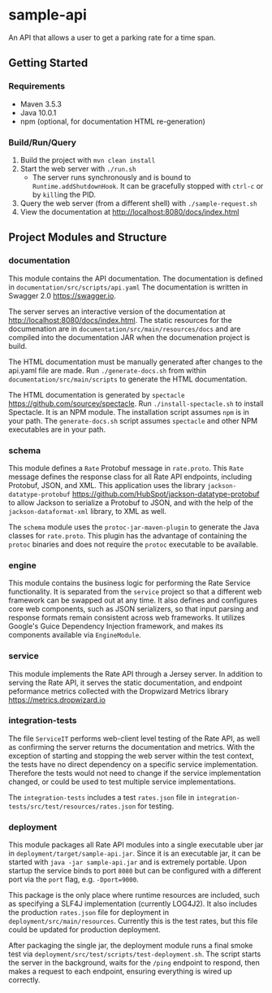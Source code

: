 # sample-api
An API that allows a user to get a parking rate for a time span.

## Getting Started

### Requirements
* Maven 3.5.3
* Java 10.0.1
* npm (optional, for documentation HTML re-generation)

### Build/Run/Query
1. Build the project with ```mvn clean install```
2. Start the web server with ```./run.sh```
    * The server runs synchronously and is bound to ```Runtime.addShutdownHook```.  It can be gracefully stopped with ```ctrl-c``` or by ```kill```ing the PID.
3. Query the web server (from a different shell) with ```./sample-request.sh```
4. View the documentation at <http://localhost:8080/docs/index.html>


## Project Modules and Structure

### documentation
This module contains the API documentation.  The documentation is defined in ```documentation/src/scripts/api.yaml```  The documentation is written in Swagger 2.0 <https://swagger.io>.

The server serves an interactive version of the documentation at <http://localhost:8080/docs/index.html>.  The static resources for the documenation are in ```documentation/src/main/resources/docs``` and are compiled into the documentation JAR when the documenation project is build.

The HTML documentation must be manually generated after changes to the api.yaml file are made.  Run ```./generate-docs.sh``` from within ```documentation/src/main/scripts``` to generate the HTML documentation.

The HTML documentation is generated by ```spectacle``` <https://github.com/sourcey/spectacle>.  Run ```./install-spectacle.sh``` to install Spectacle.  It is an NPM module.  The installation script assumes ```npm``` is in your path.  The ```generate-docs.sh``` script assumes ```spectacle``` and other NPM executables are in your path.

### schema
This module defines a ```Rate``` Protobuf message in ```rate.proto```.  This ```Rate``` message defines the response class for all Rate API endpoints, including Protobuf, JSON, and XML.  This application uses the library ```jackson-datatype-protobuf``` <https://github.com/HubSpot/jackson-datatype-protobuf> to allow Jackson to serialize a Protobuf to JSON, and with the help of the ```jackson-dataformat-xml``` library, to XML as well.

The ```schema``` module uses the ```protoc-jar-maven-plugin``` to generate the Java classes for ```rate.proto```.  This plugin has the advantage of containing the ```protoc``` binaries and does not require the ```protoc``` executable to be available.

### engine
This module contains the business logic for performing the Rate Service functionality.  It is separated from the ```service``` project so that a different web framework can be swapped out at any time.  It also defines and configures core web components, such as JSON serializers, so that input parsing and response formats remain consistent across web frameworks.  It utilizes Google's Guice Dependency Injection framework, and makes its components available via ```EngineModule```.

### service
This module implements the Rate API through a Jersey server. In addition to serving the Rate API, it serves the static documentation, and endpoint peformance metrics collected with the Dropwizard Metrics library <https://metrics.dropwizard.io> 

### integration-tests
The file ```ServiceIT``` performs web-client level testing of the Rate API, as well as confirming the server returns the documentation and metrics.  With the exception of starting and stopping the web server within the test context, the tests have no direct dependency on a specific service implementation.  Therefore the tests would not need to change if the service implementation changed, or could be used to test multiple service implementations.

The ```integration-tests``` includes a test ```rates.json``` file in ```integration-tests/src/test/resources/rates.json``` for testing.

### deployment
This module packages all Rate API modules into a single executable uber jar in ```deployment/target/sample-api.jar```.  Since it is an executable jar, it can be started with ```java -jar sample-api.jar``` and is extremely portable.  Upon startup the service binds to port ```8080``` but can be configured with a different port via the ```port``` flag, e.g. ```-Dport=9000```.

This package is the only place where runtime resources are included, such as specifying a SLF4J implementation (currently LOG4J2).  It also includes the production ```rates.json``` file for deployment in ```deployment/src/main/resources```.  Currently this is the test rates, but this file could be updated for production deployment. 

After packaging the single jar, the deployment module runs a final smoke test via ```deployment/src/test/scripts/test-deployment.sh```.  The script starts the server in the background, waits for the ```/ping``` endpoint to respond, then makes a request to each endpoint, ensuring everything is wired up correctly.  
